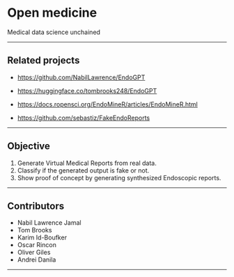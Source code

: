 # Open medicine

Medical data science unchained

---

## Related projects

- https://github.com/NabilLawrence/EndoGPT

- https://huggingface.co/tombrooks248/EndoGPT

- https://docs.ropensci.org/EndoMineR/articles/EndoMineR.html

- https://github.com/sebastiz/FakeEndoReports

---

## Objective

1. Generate Virtual Medical Reports from real data.
2. Classify if the generated output is fake or not.
3. Show proof of concept by generating synthesized Endoscopic reports.

---

## Contributors

- Nabil Lawrence Jamal
- Tom Brooks
- Karim Id-Boufker
- Oscar Rincon
- Oliver Giles
- Andrei Danila
  
 ---
